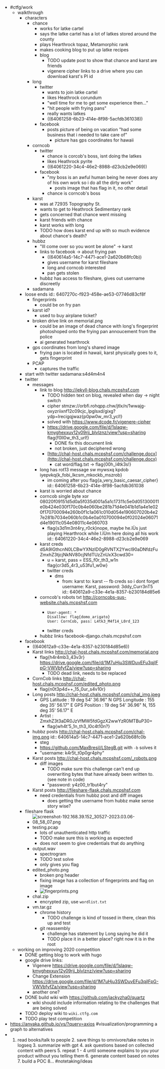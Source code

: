 - #ctfg/work
	- walkthrough
		- characters
			- chance
				- works for latke cartel
				- says the latke cartel has a lot of latkes stored around the county
				- plays Hearthrock topaz, Metamorphic rank
				- makes cooking blog to put up latke recipes
				- blog
					- TODO update post to show that chance and karst are friends
					- vigenere cipher links to a drive where you can download karst's PI id
			- long
				- twitter
					- wants to join latke cartel
					- likes Heathrock corundum
					- "well time for me to get some experience then..."
					- "hit people with frying pans"
					- really wants latkes
					- ((64061258-6b23-414e-8f98-5acfdb361038))
				- facebook
					- posts picture of being on vacation "had some business that i needed to take care of"
						- picture has gps coordinates for hawaii
			- corncob
				- twitter
					- chance is corcob's boss, isnt doing the latkes
					- likes Heathrock pyrite
					- ((64061220-34c4-46e2-8988-d23cb2e9e069))
				- facebook
					- "my boss is an awful human being he never does any of his own work so i do all the dirty work"
						- posts image that has flag in it, no other detail
					- chance is corncob's boss
			- karst
				- was at 72935 Topography St.
				- wants to get to Heathrock Sedimentary rank
				- gets concerned that chance went missing
				- karst friends with chance
				- karst works with long
				- TODO how does karst end up with so much evidence about chance's death?
			- hubbz
				- "Ill come over so you wont be alone" -> karst
				- links to facebook -> about frying pan
					- ((640614a5-14c7-4471-ace1-2a620b68fc0b))
					- gives username for karst fileshare
					- long and corncob interested
					- pan gets stolen
				- hubbz has access to fileshare, gives out username discreetly
			- sadamana
		- loose ends
		  id:: 6407270c-f923-458e-ae53-07746d83cf8f
			- fingerprints
				- could be on fry pan
			- karst id?
				- used to buy airplane ticket?
			- broken drive link on memorial.png
				- could be an image of dead chance with long's fingerprint photoshoped onto the frying pan annoucement from the police
				- ai generated hearthrock
			- gps coordinates from long's shared image
				- frying pan is located in hawaii, karst physically goes to it, gets fingerprint
			- PCAP
				- captures the traffic
		- start with twitter sadamana:s4d4m4n4
		- twitter
			- messages
				- link to blog http://jekyll-blog.chals.mcpshsf.com
					- TODO hidden text on blog, revealed when day -> night switch
					- cipher stmzw://orbfi.rohqpp.chw/jtlx/n/1wwajg-oxyzriixnf12c09cjc_lpglsxd/gixg?ydp=lrecigqjwaz{p0pw0w_mr3_ycl!}
					- solved with https://www.dcode.fr/vigenere-cipher
					- https://drive.google.com/file/d/1slaqw-kmyghexxuv12y09rjj_blvlznz/view?usp=sharing flag{f0ll0w_th3_url!}
						- DONE fix this document link
						- not broken, just deciphered wrong
					- [http://chal-host.chals.mcpshsf.com/challenge.docx](http://chal-host.chals.mcpshsf.com/challenge.docx)
						- cat word/flag.txt  -> flag{00h_l4tk3s!}
				- long has rot13 message sw mywsxq kpdob iyepvkq{k_fobi_lkcsm_mkockb_mszrob}
					- im coming after you flag{a_very_basic_caesar_cipher}
					  id:: 64061258-6b23-414e-8f98-5acfdb361038
				- karst is worried about chance
				- corncob single byte xor 08020f09151d5d0a5f035d001a5a1c17311c5e0d051300011e0b424e030f170c0b4e060be281b71d4e041b1d1a4e1e020f170700094e260b0f1c1a061c010d054e190607020b4e27e281b7034e060b1c0b4e0a010700094e0f02024e06071d4e19011c054e08011c4e060703
					- flag{s3d1m3nt4ry_r0ck}nope, maybe he.ïÙs just playing Hearthrock while I.ïÙm here doing all his work
					  id:: 64061220-34c4-46e2-8988-d23cb2e9e069
				- karst creds dSA9IGthcnN0LCBwYXNzID0gRVNTX2Ywcl90aDNfdzFuZmxhZ3tjcjNkNV80cjNfdTUzZnUxX3cwd30=
					- u = karst, pass = ESS_f0r_th3_w1n flag{cr3d5_4r3_u53fu1_w0w}
					- twitter creds
						- dms
							- from: karst to: karst -- fb creds so i dont forget username: Karst, password: 3ddy_Curr3nT5
							  id:: 640612a9-c33e-4e1a-8357-b230184d85e6
				- corncob's robots txt http://corncobs-sus-website.chals.mcpshsf.com
					- ```
					  User-agent: *
					  Disallow: flag{domo_arigato}
					  User: CornCob, pass: L4tk3_M4f14_L0rd_123
					  ```
					- twitter creds
				- hubbz links facebook-django.chals.mcpshsf.com
		- facebook
			- ((640612a9-c33e-4e1a-8357-b230184d85e6))
			- Karst links http://chal-host.chals.mcpshsf.com/memorial.png
				- flag{h4r4mb3_43v3r}
				  https://drive.google.com/file/d/1M7uHju3SWDuvEFu3qjIFpG-VWVbfyfZa/view?usp=sharing
					- TODO dead link, needs to be replaced
			- CornCob links http://chal-host.chals.mcpshsf.com/edited_photo.png
				- flag{n0t3p4d++_15_0ur_s4v10r}
			- Long posts http://chal-host.chals.mcpshsf.com/chal_img.jpeg
				- GPS Latitude                    : 19 deg 54' 36.96" N
				  GPS Longitude                   : 155 deg 35' 56.17" E
				  GPS Position                    : 19 deg 54' 36.96" N, 155 deg 35' 56.17" E
				- Artist                          : ZmxhZ3t3aDR0JzVfMW5fdGgzX2wwYzR0MTBuP30=
					- flag{wh4t'5_1n_th3_l0c4t10n?}
			- hubbz posts http://chal-host.chals.mcpshsf.com/chal-img.png
			  id:: 640614a5-14c7-4471-ace1-2a620b68fc0b
				- steg
				- https://github.com/MaxBresil/LStegB.git with `-b` solves it
				- "username: k4r5t_t0p0gr4phy"
			- Karst posts http://chal-host.chals.mcpshsf.com/_robots.png
				- diff images
					- TODO make sure this challenge can't end up overwriting bytes that have already been written to. (see note in code)
					- "password: y4z00_tr1but4ry"
			- Karst posts http://fileshare-flask.chals.mcpshsf.com
				- need credentials from hubbz post and diff images
					- does getting the username from hubbz make sense story wise?
		- fileshare flask
			- ![screenshot-192.168.39.152_30527-2023.03.06-08_58_07.png](../assets/screenshot-192.168.39.152_30527-2023.03.06-08_58_07_1678121905644_0.png)
			- testing.pcap
				- lots of unauthenticated http traffic
				- TODO make sure this is working as expected
				- does not seem to give credentials that do anything
			- output.wav
				- spectrogram
				- TODO test solve
				- only gives you flag
			- edited_photo.png
				- broken png header
				- fixing image has a collection of fingerprints and flag on image
				- ![fingerprints.png](../assets/fingerprints_1678130741001_0.png)
			- chal.zip
				- encrypted zip, use `wordlist.txt`
			- vm.tar.gz
				- chrome history
					- TODO challenge is kind of tossed in there, clean this up and test
				- git reassembly
					- challenge has statement by Long saying he did it
					- TODO place it in a better place? right now it is in the root
	- working on improving 2020 competition
		- DONE getting blog to work with hugo
		- google drive links:
			- Vigenere https://drive.google.com/file/d/1slaqw-kmyghexxuv12y09rjj_blvlznz/view?usp=sharing
			- Change Extension https://drive.google.com/file/d/1M7uHju3SWDuvEFu3qjIFpG-VWVbfyfZa/view?usp=sharing
			- another one?
		- DONE build wiki with https://github.com/jackyzha0/quartz
			- wiki should include information relating to the challenges that are being solved
		- TODO deploy wiki to `wiki.ctfg.com`
		- TODO play test competition
- https://anvaka.github.io/vs/?query=axios #visualization/programming a graph to alternatives
- 1. read books/talk to people 2. save things to omnivore/take notes in logseq 3. summarize with gpt 4. ask questions based on collected content with peers 5. repeat 1 - 4 until someone explains to you your product without you telling them 6. generate content based on notes 7. build a POC 8... #notetaking/ideas